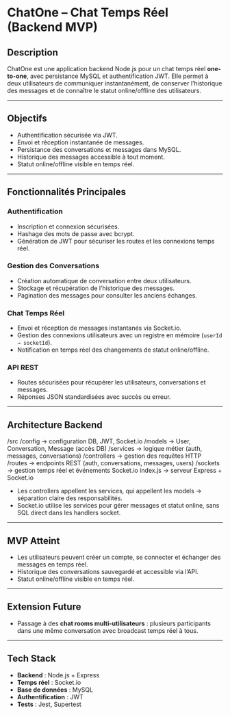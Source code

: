 # ChatOne – Chat Temps Réel (Backend MVP)

## Description
ChatOne est une application backend Node.js pour un chat temps réel **one-to-one**, avec persistance MySQL et authentification JWT.
Elle permet à deux utilisateurs de communiquer instantanément, de conserver l’historique des messages et de connaître le statut online/offline des utilisateurs.

---

## Objectifs
- Authentification sécurisée via JWT.
- Envoi et réception instantanée de messages.
- Persistance des conversations et messages dans MySQL.
- Historique des messages accessible à tout moment.
- Statut online/offline visible en temps réel.

---

## Fonctionnalités Principales

### Authentification
- Inscription et connexion sécurisées.
- Hashage des mots de passe avec bcrypt.
- Génération de JWT pour sécuriser les routes et les connexions temps réel.

### Gestion des Conversations
- Création automatique de conversation entre deux utilisateurs.
- Stockage et récupération de l’historique des messages.
- Pagination des messages pour consulter les anciens échanges.

### Chat Temps Réel
- Envoi et réception de messages instantanés via Socket.io.
- Gestion des connexions utilisateurs avec un registre en mémoire (`userId → socketId`).
- Notification en temps réel des changements de statut online/offline.

### API REST
- Routes sécurisées pour récupérer les utilisateurs, conversations et messages.
- Réponses JSON standardisées avec succès ou erreur.

---

## Architecture Backend

/src
/config → configuration DB, JWT, Socket.io
/models → User, Conversation, Message (accès DB)
/services → logique métier (auth, messages, conversations)
/controllers → gestion des requêtes HTTP
/routes → endpoints REST (auth, conversations, messages, users)
/sockets → gestion temps réel et événements Socket.io
index.js → serveur Express + Socket.io

- Les controllers appellent les services, qui appellent les models → séparation claire des responsabilités.
- Socket.io utilise les services pour gérer messages et statut online, sans SQL direct dans les handlers socket.

---

## MVP Atteint
- Les utilisateurs peuvent créer un compte, se connecter et échanger des messages en temps réel.
- Historique des conversations sauvegardé et accessible via l’API.
- Statut online/offline visible en temps réel.

---

## Extension Future
- Passage à des **chat rooms multi-utilisateurs** : plusieurs participants dans une même conversation avec broadcast temps réel à tous.

---

## Tech Stack

- **Backend** : Node.js + Express
- **Temps réel** : Socket.io
- **Base de données** : MySQL
- **Authentification** : JWT
- **Tests** : Jest, Supertest